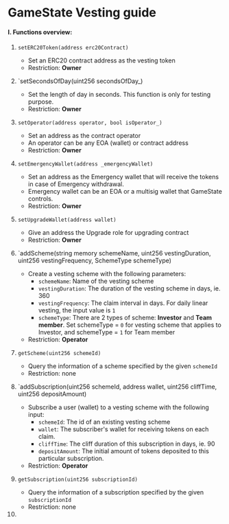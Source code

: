 # GameState Vesting guide

#### I. Functions overview:
1. `setERC20Token(address erc20Contract)`
    - Set an ERC20 contract address as the vesting token
    - Restriction: **Owner**

2. `setSecondsOfDay(uint256 secondsOfDay_)
    - Set the length of day in seconds. This function is only for testing purpose.
    - Restriction: **Owner**

3. `setOperator(address operator, bool isOperator_)`
    - Set an address as the contract operator
    - An operator can be any EOA (wallet) or contract address
    - Restriction: **Owner**

4. `setEmergencyWallet(address _emergencyWallet)`
    - Set an address as the Emergency wallet that will receive the tokens in case of Emergency withdrawal.
    - Emergency wallet can be an EOA or a multisig wallet that GameState controls.
    - Restriction: **Owner**

5. `setUpgradeWallet(address wallet)`
    - Give an address the Upgrade role for upgrading contract
    - Restriction: **Owner**

6. `addScheme(string memory schemeName, uint256 vestingDuration, uint256 vestingFrequency, SchemeType schemeType)
    - Create a vesting scheme with the following parameters:
      -  `schemeName`: Name of the vesting scheme
      -  `vestingDuration`: The duration of the vesting scheme in days, ie. 360
      -  `vestingFrequency`: The claim interval in days. For daily linear vesting, the input value is `1`
      -  `schemeType`: There are 2 types of scheme: **Investor** and **Team member**. Set schemeType = `0` for vesting scheme that applies to Investor, and schemeType = `1` for Team member
    - Restriction: **Operator**

7. `getScheme(uint256 schemeId)`
    - Query the information of a scheme specified by the given `schemeId`
    - Restriction: none

8. `addSubscription(uint256 schemeId, address wallet, uint256 cliffTime, uint256 depositAmount)
    - Subscribe a user (wallet) to a vesting scheme with the following input:
      -  `schemeId`: The id of an existing vesting scheme
      -  `wallet`: The subscriber's wallet for receiving tokens on each claim.
      -  `cliffTime`: The cliff duration of this subscription in days, ie. 90
      -  `depositAmount`: The initial amount of tokens deposited to this particular subscription.
    - Restriction: **Operator**

9. `getSubscription(uint256 subscriptionId)`
    - Query the information of a subscription specified by the given `subscriptionId`
    - Restriction: none

10. 
